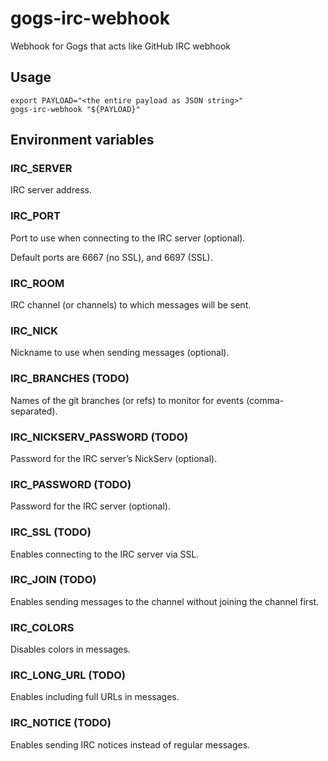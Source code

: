gogs-irc-webhook
================

Webhook for Gogs that acts like GitHub IRC webhook

Usage
-----

```shell
export PAYLOAD="<the entire payload as JSON string>"
gogs-irc-webhook "${PAYLOAD}"
```

Environment variables
---------------------

### IRC_SERVER

IRC server address.

### IRC_PORT

Port to use when connecting to the IRC server (optional).

Default ports are 6667 (no SSL), and 6697 (SSL).

### IRC_ROOM

IRC channel (or channels) to which messages will be sent.

### IRC_NICK

Nickname to use when sending messages (optional).

### IRC_BRANCHES (TODO)

Names of the git branches (or refs) to monitor for events (comma-separated).

### IRC_NICKSERV_PASSWORD (TODO)

Password for the IRC server’s NickServ (optional).

### IRC_PASSWORD (TODO)

Password for the IRC server (optional).

### IRC_SSL (TODO)

Enables connecting to the IRC server via SSL.

### IRC_JOIN (TODO)

Enables sending messages to the channel without joining the channel first.

### IRC_COLORS

Disables colors in messages.

### IRC_LONG_URL (TODO)

Enables including full URLs in messages.

### IRC_NOTICE (TODO)

Enables sending IRC notices instead of regular messages.
